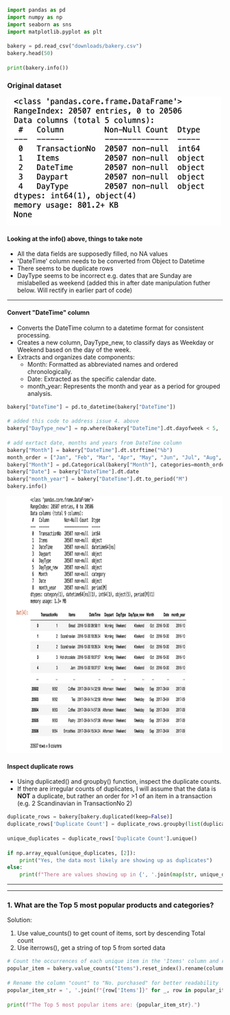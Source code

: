 ``` python
import pandas as pd
import numpy as np
import seaborn as sns
import matplotlib.pyplot as plt

bakery = pd.read_csv("downloads/bakery.csv")
bakery.head(50)

print(bakery.info())
```
### Original dataset 



<img src="images/info" width="500" height="300" />

#### Looking at the info() above, things to take note
- All the data fields are supposedly filled, no NA values
- 'DateTime' column needs to be converted from Object to Datetime
- There seems to be duplicate rows
- DayType seems to be incorrect e.g. dates that are Sunday are mislabelled as weekend (added this in after date manipulation futher below. Will rectify in earlier part of code)
-------------------
#### Convert "DateTime" column
- Converts the DateTime column to a datetime format for consistent processing.
- Creates a new column, DayType_new, to classify days as Weekday or Weekend based on the day of the week.
- Extracts and organizes date components:
  -  Month: Formatted as abbreviated names and ordered chronologically.
  - Date: Extracted as the specific calendar date.
  - month_year: Represents the month and year as a period for grouped analysis.
    
```python
bakery["DateTime"] = pd.to_datetime(bakery["DateTime"])

# added this code to address issue 4. above
bakery["DayType_new"] = np.where(bakery["DateTime"].dt.dayofweek < 5, 'Weekday', 'Weekend')

# add exrtact date, months and years from DateTime column
bakery["Month"] = bakery["DateTime"].dt.strftime("%b")
month_order = ["Jan", "Feb", "Mar", "Apr", "May", "Jun", "Jul", "Aug", "Sep", "Oct", "Nov", "Dec"]
bakery["Month"] = pd.Categorical(bakery["Month"], categories=month_order, ordered=True)
bakery["Date"] = bakery["DateTime"].dt.date
bakery["month_year"] = bakery["DateTime"].dt.to_period("M")
bakery.info()

```
<img src="images/date_info" width="800" height="600" />

#### Inspect duplicate rows

- Using duplicated() and groupby() function, inspect the duplicate counts.
- If there are irregular counts of duplicates, I will assume that the data is **NOT** a duplicate, but rather an order for >1 of an item in a transaction (e.g. 2 Scandinavian in TransactionNo 2)

``` python
duplicate_rows = bakery[bakery.duplicated(keep=False)]
duplicate_rows['Duplicate Count'] = duplicate_rows.groupby(list(duplicate_rows.columns)).transform('size')

unique_duplicates = duplicate_rows['Duplicate Count'].unique()

if np.array_equal(unique_duplicates, [2]):
    print("Yes, the data most likely are showing up as duplicates")
else:
    print(f"There are values showing up in {', '.join(map(str, unique_duplicates))} rows.\nIt can be assumed that the duplicated rows are not duplicates but rather items in same transaction.")
```
------------
------------

### 1. What are the Top 5 most popular products and categories?
Solution:

1. Use value_counts() to get count of items, sort by descending Total count
2. Use iterrows(), get a string of top 5 from sorted data

``` python
# Count the occurrences of each unique item in the 'Items' column and reset the index to create a DataFrame
popular_item = bakery.value_counts("Items").reset_index().rename(columns = {"count":"No. purchased"})

# Rename the column "count" to "No. purchased" for better readability
popular_item_str = ', '.join(f"{row['Items']}" for _, row in popular_item.head(5).iterrows())

print(f"The Top 5 most popular items are: {popular_item_str}.")

```

